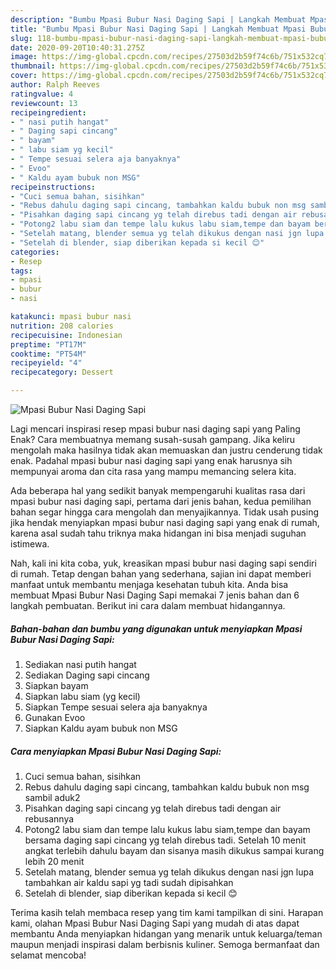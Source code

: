 ```yaml
---
description: "Bumbu Mpasi Bubur Nasi Daging Sapi | Langkah Membuat Mpasi Bubur Nasi Daging Sapi Yang Sempurna"
title: "Bumbu Mpasi Bubur Nasi Daging Sapi | Langkah Membuat Mpasi Bubur Nasi Daging Sapi Yang Sempurna"
slug: 118-bumbu-mpasi-bubur-nasi-daging-sapi-langkah-membuat-mpasi-bubur-nasi-daging-sapi-yang-sempurna
date: 2020-09-20T10:40:31.275Z
image: https://img-global.cpcdn.com/recipes/27503d2b59f74c6b/751x532cq70/mpasi-bubur-nasi-daging-sapi-foto-resep-utama.jpg
thumbnail: https://img-global.cpcdn.com/recipes/27503d2b59f74c6b/751x532cq70/mpasi-bubur-nasi-daging-sapi-foto-resep-utama.jpg
cover: https://img-global.cpcdn.com/recipes/27503d2b59f74c6b/751x532cq70/mpasi-bubur-nasi-daging-sapi-foto-resep-utama.jpg
author: Ralph Reeves
ratingvalue: 4
reviewcount: 13
recipeingredient:
- " nasi putih hangat"
- " Daging sapi cincang"
- " bayam"
- " labu siam yg kecil"
- " Tempe sesuai selera aja banyaknya"
- " Evoo"
- " Kaldu ayam bubuk non MSG"
recipeinstructions:
- "Cuci semua bahan, sisihkan"
- "Rebus dahulu daging sapi cincang, tambahkan kaldu bubuk non msg sambil aduk2"
- "Pisahkan daging sapi cincang yg telah direbus tadi dengan air rebusannya"
- "Potong2 labu siam dan tempe lalu kukus labu siam,tempe dan bayam bersama daging sapi cincang yg telah direbus tadi. Setelah 10 menit angkat terlebih dahulu bayam dan sisanya masih dikukus sampai kurang lebih 20 menit"
- "Setelah matang, blender semua yg telah dikukus dengan nasi jgn lupa tambahkan air kaldu sapi yg tadi sudah dipisahkan"
- "Setelah di blender, siap diberikan kepada si kecil 😊"
categories:
- Resep
tags:
- mpasi
- bubur
- nasi

katakunci: mpasi bubur nasi 
nutrition: 208 calories
recipecuisine: Indonesian
preptime: "PT17M"
cooktime: "PT54M"
recipeyield: "4"
recipecategory: Dessert

---
```



![Mpasi Bubur Nasi Daging Sapi](https://img-global.cpcdn.com/recipes/27503d2b59f74c6b/751x532cq70/mpasi-bubur-nasi-daging-sapi-foto-resep-utama.jpg)

Lagi mencari inspirasi resep mpasi bubur nasi daging sapi yang Paling Enak? Cara membuatnya memang susah-susah gampang. Jika keliru mengolah maka hasilnya tidak akan memuaskan dan justru cenderung tidak enak. Padahal mpasi bubur nasi daging sapi yang enak harusnya sih mempunyai aroma dan cita rasa yang mampu memancing selera kita.



Ada beberapa hal yang sedikit banyak mempengaruhi kualitas rasa dari mpasi bubur nasi daging sapi, pertama dari jenis bahan, kedua pemilihan bahan segar hingga cara mengolah dan menyajikannya. Tidak usah pusing jika hendak menyiapkan mpasi bubur nasi daging sapi yang enak di rumah, karena asal sudah tahu triknya maka hidangan ini bisa menjadi suguhan istimewa.


Nah, kali ini kita coba, yuk, kreasikan mpasi bubur nasi daging sapi sendiri di rumah. Tetap dengan bahan yang sederhana, sajian ini dapat memberi manfaat untuk membantu menjaga kesehatan tubuh kita. Anda bisa membuat Mpasi Bubur Nasi Daging Sapi memakai 7 jenis bahan dan 6 langkah pembuatan. Berikut ini cara dalam membuat hidangannya.

<!--inarticleads1-->

##### Bahan-bahan dan bumbu yang digunakan untuk menyiapkan Mpasi Bubur Nasi Daging Sapi:

1. Sediakan  nasi putih hangat
1. Sediakan  Daging sapi cincang
1. Siapkan  bayam
1. Siapkan  labu siam (yg kecil)
1. Siapkan  Tempe sesuai selera aja banyaknya
1. Gunakan  Evoo
1. Siapkan  Kaldu ayam bubuk non MSG




<!--inarticleads2-->

##### Cara menyiapkan Mpasi Bubur Nasi Daging Sapi:

1. Cuci semua bahan, sisihkan
1. Rebus dahulu daging sapi cincang, tambahkan kaldu bubuk non msg sambil aduk2
1. Pisahkan daging sapi cincang yg telah direbus tadi dengan air rebusannya
1. Potong2 labu siam dan tempe lalu kukus labu siam,tempe dan bayam bersama daging sapi cincang yg telah direbus tadi. Setelah 10 menit angkat terlebih dahulu bayam dan sisanya masih dikukus sampai kurang lebih 20 menit
1. Setelah matang, blender semua yg telah dikukus dengan nasi jgn lupa tambahkan air kaldu sapi yg tadi sudah dipisahkan
1. Setelah di blender, siap diberikan kepada si kecil 😊




Terima kasih telah membaca resep yang tim kami tampilkan di sini. Harapan kami, olahan Mpasi Bubur Nasi Daging Sapi yang mudah di atas dapat membantu Anda menyiapkan hidangan yang menarik untuk keluarga/teman maupun menjadi inspirasi dalam berbisnis kuliner. Semoga bermanfaat dan selamat mencoba!
